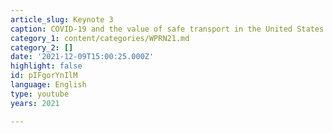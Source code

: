 ```yaml
---
article_slug: Keynote 3
caption: COVID‑19 and the value of safe transport in the United States
category_1: content/categories/WPRN21.md
category_2: []
date: '2021-12-09T15:00:25.000Z'
highlight: false
id: pIFgorYnIlM
language: English
type: youtube
years: 2021

---
```

